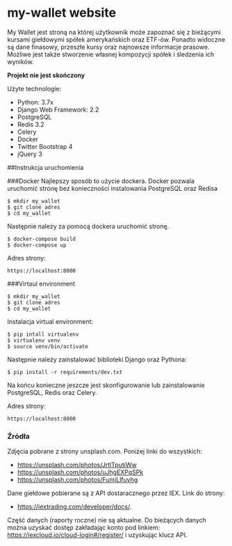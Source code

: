 # my-wallet website

My Wallet jest stroną na której użytkownik może zapoznać się z bieżącymi kursami giełdowymi spółek amerykańskich oraz ETF-ów. Ponadto widoczne są dane finasowy, przeszłe kursy oraz najnowsze informacje prasowe. Możliwe jest także stworzenie własnej kompozycji spółek i śledzenia ich wyników.

**Projekt nie jest skończony**

Użyte technologie:
* Python: 3.7x
* Django Web Framework: 2.2
* PostgreSQL
* Redis 3.2
* Celery
* Docker
* Twitter Bootstrap 4
* jQuery 3

##Instrukcja uruchomienia

###Docker
Najlepszy sposób to użycie dockera. Docker pozwala uruchomić stronę bez konieczności instalowania PostgreSQL oraz Redisa

```
$ mkdir my_wallet
$ git clone adres
$ cd my_wallet
```
Następnie należy za pomocą dockera uruchomić stronę. 
```
$ docker-compose build
$ docker-compose up
```
Adres strony:
```
https://localhost:8000
```

###Virtaul environment
```
$ mkdir my_wallet
$ git clone adres
$ cd my_wallet
```
Instalacja virtual environment:
```
$ pip intall virtualenv
$ virtualenv venv
$ source venv/bin/activate
```
Następnie należy zainstalować biblioteki Django oraz Pythona:
```
$ pip install -r requirements/dev.txt
```
Na końcu konieczne jeszcze jest skonfigurowanie lub zainstalowanie PostgreSQL, Redis oraz Celery.

Adres strony:
```
https://localhost:8000
```

### Źródła
Zdjęcia pobrane z strony unsplash.com. Poniżej linki do wszystkich:
* https://unsplash.com/photos/JrtlTputiWw
* https://unsplash.com/photos/uJhgEXPqSPk
* https://unsplash.com/photos/FumjLlfuvhg

Dane giełdowe pobierane są z API dostaracznego przez IEX. Link do strony: 
* https://iextrading.com/developer/docs/.

Część danych (raporty roczne) nie są aktualne. Do bieżących danych można uzyskać dostęp zakładając konto pod linkiem: https://iexcloud.io/cloud-login#/register/ i uzyskując klucz API. 




